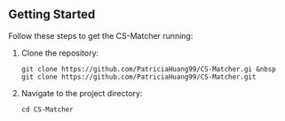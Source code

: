 ## Getting Started

Follow these steps to get the CS-Matcher running:

1. Clone the repository:

   ```shell
   git clone https://github.com/PatriciaHuang99/CS-Matcher.gi &nbsp git clone https://github.com/PatriciaHuang99/CS-Matcher.git

   ```

2. Navigate to the project directory:

   ```shell
   cd CS-Matcher

   ```
